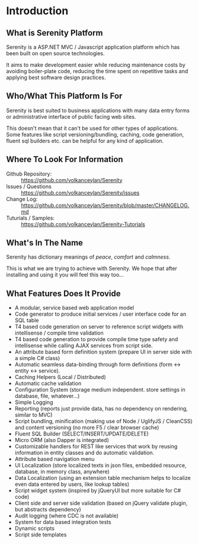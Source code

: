 # Introduction

## What is Serenity Platform

Serenity is a ASP.NET MVC / Javascript application platform which has been built on open source technologies.

It aims to make development easier while reducing maintenance costs by avoiding boiler-plate code, reducing the time spent on repetitive tasks and applying best software design practices.


## Who/What This Platform Is For

Serenity is best suited to business applications with many data entry forms or administrative interface of public facing web sites.

This doesn't mean that it can't be used for other types of applications. Some features like script versioning/bundling, caching, code generation, fluent sql builders etc. can be helpful for any kind of application.


## Where To Look For Information

<dl>
  <dt>Github Repository:</dt>
  <dd><a href='https://github.com/volkanceylan/Serenity'>https://github.com/volkanceylan/Serenity</a></dd>

  <dt>Issues / Questions</dt>
  <dd><a href='https://github.com/volkanceylan/Serenity/issues'>https://github.com/volkanceylan/Serenity/issues</a></dd>
  
  <dt>Change Log:</dt>
  <dd><a href='https://github.com/volkanceylan/Serenity/blob/master/CHANGELOG.md'>https://github.com/volkanceylan/Serenity/blob/master/CHANGELOG.md</a></dd>

  <dt>Tuturials / Samples:</dt>
  <dd><a href='https://github.com/volkanceylan/Serenity-Tutorials'>https://github.com/volkanceylan/Serenity-Tutorials</a></dd>
</dl>


## What's In The Name

Serenity has dictionary meanings of *peace*, *comfort* and *calmness*.

This is what we are trying to achieve with Serenity. We hope that after installing and using it you will feel this way too...

## What Features Does It Provide

* A modular, service based web application model
* Code generator to produce initial services / user interface code for an SQL table
* T4 based code generation on server to reference script widgets with intellisense / compile time validation
* T4 based code generation to provide compile time type safety and intellisense while calling AJAX services from script side.
* An attribute based form definition system (prepare UI in server side with a simple C# class)
* Automatic seamless data-binding through form definitions (form <-> entity <-> service).
* Caching Helpers (Local / Distributed)
* Automatic cache validation
* Configuration System (storage medium independent. store settings in database, file, whatever...)
* Simple Logging
* Reporting (reports just provide data, has no dependency on rendering, similar to MVC)
* Script bundling, minification (making use of Node / UglifyJS / CleanCSS) and content versioning (no more F5 / clear browser cache)
* Fluent SQL Builder (SELECT/INSERT/UPDATE/DELETE)
* Micro ORM (also Dapper is integrated)
* Customizable handlers for REST like services that work by reusing information in entity classes and do automatic validation.
* Attribute based navigation menu
* UI Localization (store localized texts in json files, embedded resource, database, in memory class, anywhere)
* Data Localization (using an extension table mechanism helps to localize even data entered by users,  like lookup tables)
* Script widget system (inspired by jQueryUI but more suitable for C# code)
* Client side and server side validation (based on jQuery validate plugin, but abstracts dependency)
* Audit logging (where CDC is not available)
* System for data based integration tests
* Dynamic scripts
* Script side templates

